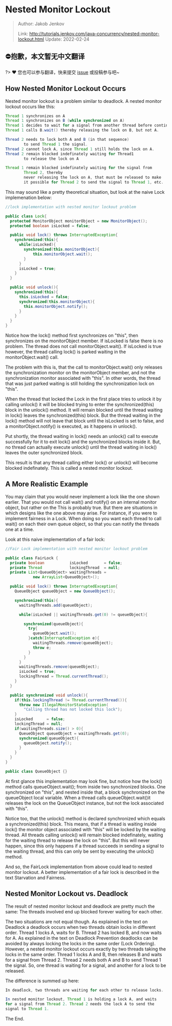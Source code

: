 # Nested Monitor Lockout

> Author: Jakob Jenkov
>
> Link: http://tutorials.jenkov.com/java-concurrency/nested-monitor-lockout.html  Update: 2022-02-24

## ⛔抱歉，本文暂无中文翻译
?> ❤️ 您也可以参与翻译，快来提交 [issue](https://github.com/senlypan/concurrent-programming-docs/issues) 或投稿参与吧~

## How Nested Monitor Lockout Occurs

Nested monitor lockout is a problem similar to deadlock. A nested monitor lockout occurs like this:

```java
Thread 1 synchronizes on A
Thread 1 synchronizes on B (while synchronized on A)
Thread 1 decides to wait for a signal from another thread before continuing
Thread 1 calls B.wait() thereby releasing the lock on B, but not A.

Thread 2 needs to lock both A and B (in that sequence)
        to send Thread 1 the signal.
Thread 2 cannot lock A, since Thread 1 still holds the lock on A.
Thread 2 remain blocked indefinately waiting for Thread1
        to release the lock on A

Thread 1 remain blocked indefinately waiting for the signal from
        Thread 2, thereby
        never releasing the lock on A, that must be released to make
        it possible for Thread 2 to send the signal to Thread 1, etc.
```

This may sound like a pretty theoretical situation, but look at the naive Lock implemenation below:

```java
//lock implementation with nested monitor lockout problem

public class Lock{
  protected MonitorObject monitorObject = new MonitorObject();
  protected boolean isLocked = false;

  public void lock() throws InterruptedException{
    synchronized(this){
      while(isLocked){
        synchronized(this.monitorObject){
            this.monitorObject.wait();
        }
      }
      isLocked = true;
    }
  }

  public void unlock(){
    synchronized(this){
      this.isLocked = false;
      synchronized(this.monitorObject){
        this.monitorObject.notify();
      }
    }
  }
}
```

Notice how the lock() method first synchronizes on "this", then synchronizes on the monitorObject member. If isLocked is false there is no problem. The thread does not call monitorObject.wait(). If isLocked is true however, the thread calling lock() is parked waiting in the monitorObject.wait() call.

The problem with this is, that the call to monitorObject.wait() only releases the synchronization monitor on the monitorObject member, and not the synchronization monitor associated with "this". In other words, the thread that was just parked waiting is still holding the synchronization lock on "this".

When the thread that locked the Lock in the first place tries to unlock it by calling unlock() it will be blocked trying to enter the synchronized(this) block in the unlock() method. It will remain blocked until the thread waiting in lock() leaves the synchronized(this) block. But the thread waiting in the lock() method will not leave that block until the isLocked is set to false, and a monitorObject.notify() is executed, as it happens in unlock().

Put shortly, the thread waiting in lock() needs an unlock() call to execute successfully for it to exit lock() and the synchronized blocks inside it. But, no thread can actually execute unlock() until the thread waiting in lock() leaves the outer synchronized block.

This result is that any thread calling either lock() or unlock() will become blocked indefinately. This is called a nested monitor lockout.

## A More Realistic Example

You may claim that you would never implement a lock like the one shown earlier. That you would not call wait() and notify() on an internal monitor object, but rather on the This is probably true. But there are situations in which designs like the one above may arise. For instance, if you were to implement fairness in a Lock. When doing so you want each thread to call wait() on each their own queue object, so that you can notify the threads one at a time.

Look at this naive implementation of a fair lock:

```java
//Fair Lock implementation with nested monitor lockout problem

public class FairLock {
  private boolean           isLocked       = false;
  private Thread            lockingThread  = null;
  private List<QueueObject> waitingThreads =
            new ArrayList<QueueObject>();

  public void lock() throws InterruptedException{
    QueueObject queueObject = new QueueObject();

    synchronized(this){
      waitingThreads.add(queueObject);

      while(isLocked || waitingThreads.get(0) != queueObject){

        synchronized(queueObject){
          try{
            queueObject.wait();
          }catch(InterruptedException e){
            waitingThreads.remove(queueObject);
            throw e;
          }
        }
      }
      waitingThreads.remove(queueObject);
      isLocked = true;
      lockingThread = Thread.currentThread();
    }
  }

  public synchronized void unlock(){
    if(this.lockingThread != Thread.currentThread()){
      throw new IllegalMonitorStateException(
        "Calling thread has not locked this lock");
    }
    isLocked      = false;
    lockingThread = null;
    if(waitingThreads.size() > 0){
      QueueObject queueObject = waitingThreads.get(0);
      synchronized(queueObject){
        queueObject.notify();
      }
    }
  }
}
```

```java
public class QueueObject {}
```

At first glance this implementation may look fine, but notice how the lock() method calls queueObject.wait(); from inside two synchronized blocks. One synchronized on "this", and nested inside that, a block synchronized on the queueObject local variable. When a thread calls queueObject.wait()it releases the lock on the QueueObject instance, but not the lock associated with "this".

Notice too, that the unlock() method is declared synchronized which equals a synchronized(this) block. This means, that if a thread is waiting inside lock() the monitor object associated with "this" will be locked by the waiting thread. All threads calling unlock() will remain blocked indefinately, waiting for the waiting thread to release the lock on "this". But this will never happen, since this only happens if a thread succeeds in sending a signal to the waiting thread, and this can only be sent by executing the unlock() method.

And so, the FairLock implementation from above could lead to nested monitor lockout. A better implementation of a fair lock is described in the text Starvation and Fairness.

## Nested Monitor Lockout vs. Deadlock

The result of nested monitor lockout and deadlock are pretty much the same: The threads involved end up blocked forever waiting for each other.

The two situations are not equal though. As explained in the text on Deadlock a deadlock occurs when two threads obtain locks in different order. Thread 1 locks A, waits for B. Thread 2 has locked B, and now waits for A. As explained in the text on Deadlock Prevention deadlocks can be avoided by always locking the locks in the same order (Lock Ordering). However, a nested monitor lockout occurs exactly by two threads taking the locks in the same order. Thread 1 locks A and B, then releases B and waits for a signal from Thread 2. Thread 2 needs both A and B to send Thread 1 the signal. So, one thread is waiting for a signal, and another for a lock to be released.

The difference is summed up here:

```java
In deadlock, two threads are waiting for each other to release locks.

In nested monitor lockout, Thread 1 is holding a lock A, and waits
for a signal from Thread 2. Thread 2 needs the lock A to send the
signal to Thread 1.
```

The End.
